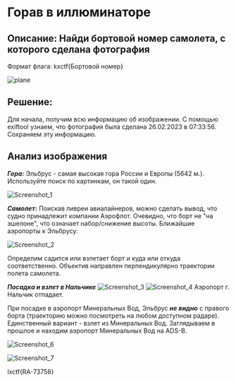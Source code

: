 # Горав в иллюминаторе
## Описание: Найди бортовой номер самолета, с которого сделана фотография

Формат флага: kxctf{Бортовой номер}

![plane](https://github.com/cybhack0/writeups-jeopardy-kxctf-2024-spring/assets/122211306/dc82b345-c5eb-4faf-acb8-af48ea0691ab)

## Решение:
Для начала, получим всю информацию об изображении. С помощью exiftool узнаем, что фотография была сделана 26.02.2023 в 07:33:56. Сохраняем эту информацию.

## Анализ изображения
***Гора:*** Эльбрус - самая высокая гора России и Европы (5642 м.). Используйте поиск по картинкам, он такой один.

![Screenshot_1](https://github.com/cybhack0/writeups-jeopardy-kxctf-2024-spring/assets/122211306/482f2650-b375-4c43-8d7a-f55b686f657d)

***Самолет:*** Поискав ливреи авиалайнеров, можно сделать вывод, что судно принадлежит компании Аэрофлот. Очевидно, что борт не "на эшелоне", что означает набор/снижение высоты. 
Ближайшие аэропорты к Эльбрусу:

![Screenshot_2](https://github.com/cybhack0/writeups-jeopardy-kxctf-2024-spring/assets/122211306/6b26ff90-03f3-4879-92a8-483edf3662ce)

Определим садится или взлетает борт и куда или откуда соответственно. Объектив направлен перпендикулярно траектории полета самолета. 

***Посадка и взлет в Нальчике***
![Screenshot_3](https://github.com/cybhack0/writeups-jeopardy-kxctf-2024-spring/assets/122211306/579a209b-c880-462e-acfa-9b778448f5d6)
![Screenshot_4](https://github.com/cybhack0/writeups-jeopardy-kxctf-2024-spring/assets/122211306/c976cc89-390c-47e3-9eb4-5d2ebdf60338)
Аэропорт г. Нальчик отпадает. 

При посадке в аэропорт Минеральных Вод, Эльбрус ***не видно*** с правого борта (траекторию можно посмотреть на любом доступном радаре). Единственный вариант - взлет из Минеральных Вод.
Заглядываем в прошлое и находим аэропорт Минеральных Вод на ADS-B.

![Screenshot_6](https://github.com/cybhack0/writeups-jeopardy-kxctf-2024-spring/assets/122211306/55b41482-5c09-4292-872f-d97854431a9a)

![Screenshot_7](https://github.com/cybhack0/writeups-jeopardy-kxctf-2024-spring/assets/122211306/b7c3dafb-ac7e-486d-ae3a-1a96da559db8)

lxctf{RA-73758}
